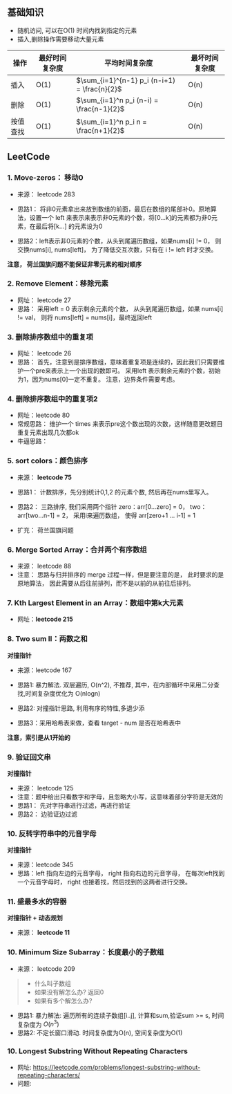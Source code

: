 
## 基础知识

- 随机访问, 可以在O(1) 时间内找到指定的元素
- 插入,删除操作需要移动大量元素


操作 | 最好时间复杂度 | 平均时间复杂度 | 最坏时间复杂度
--- | --- | --- | ---
插入 | O(1)  | $\sum_{i=1}^{n-1} p_i (n-i+1) = \frac{n}{2}$ | O(n) 
删除 | O(1) | $\sum_{i=1}^n p_i (n-i) = \frac{n-1}{2}$ | O(n)
按值查找 |  O(1) | $\sum_{i=1}^n p_i n = \frac{n+1}{2}$ | O(n)



## LeetCode

### 1. Move-zeros： 移动0

- 来源： leetcode 283
- 思路1： 将非0元素拿出来放到数组的前面，最后在数组的尾部补0。原地算法，设置一个 left 来表示来表示非0元素的个数，将[0...k]的元素都为非0元素，在最后将[k...] 的元素设为0

- 思路2：left表示非0元素的个数，从头到尾遍历数组，如果nums[i] != 0， 则交换nums[i], nums[left]， 为了降低交互次数，只有在 i != left 时才交换。

**注意， 荷兰国旗问题不能保证非零元素的相对顺序**

### 2. Remove Element：移除元素

- 网址： leetcode 27
- 思路： 采用left = 0 表示剩余元素的个数， 从头到尾遍历数组，如果 nums[i] != val， 则将 nums[left] = nums[i]，最终返回left

### 3. 删除排序数组中的重复项

- 网址： leetcode 26
- 思路： 首先，注意到是排序数组，意味着重复项是连续的，因此我们只需要维护一个pre来表示上一个出现的数即可。 采用left 表示剩余元素的个数，初始为1，因为nums[0]一定不重复。 注意，边界条件需要考虑。

### 4. 删除排序数组中的重复项2

- 网址：leetcode 80
- 常规思路： 维护一个 times 来表示pre这个数出现的次数，这样随意更改题目重复元素出现几次都ok
- 牛逼思路：

### 5. sort colors：颜色排序

- 来源： **leetcode 75**
- 思路1： 计数排序，先分别统计0,1,2 的元素个数, 然后再在nums里写入。
- 思路2： 三路排序,  我们采用两个指针 zero：arr[0...zero] = 0， two： arr[two...n-1] = 2， 采用i来遍历数组， 使得 arr[zero+1 ... i-1] = 1

- 扩充： 荷兰国旗问题

### 6. Merge Sorted Array：合并两个有序数组

- 来源： leetcode 88
- 注意： 思路与归并排序的 merge 过程一样，但是要注意的是， 此时要求的是原地算法， 因此需要从后往前排列，而不是以前的从前往后排列。


### 7. Kth Largest Element in an Array：数组中第k大元素

- 网址：**leetcode 215**


### 8. Two sum II：两数之和
**对撞指针**

- 来源：leetcode 167

- 思路1: 暴力解法. 双层遍历, O(n^2), 不推荐, 其中，在内部循环中采用二分查找,时间复杂度优化为 O(nlogn)
- 思路2: 对撞指针思路, 利用有序的特性,多退少添
- 思路3：采用哈希表来做，查看 target - num 是否在哈希表中

**注意，索引是从1开始的**

### 9.  验证回文串
**对撞指针**
- 来源： leetcode 125
- 注意：题中给出只看数字和字母，且忽略大小写，这意味着部分字符是无效的
- 思路1： 先对字符串进行过滤，再进行验证
- 思路2： 边验证边过滤

### 10. 反转字符串中的元音字母
**对撞指针**
- 来源：leetcode 345
- 思路：left 指向左边的元音字母， right 指向右边的元音字母， 在每次left找到一个元音字母时， right 也接着找，然后找到的这两者进行交换。


### 11. 盛最多水的容器
**对撞指针 + 动态规划**
- 来源： **leetcode 11**


### 10. Minimum Size Subarray：长度最小的子数组

- 来源： leetcode 209

> - 什么叫子数组
> - 如果没有解怎么办? 返回0
> - 如果有多个解怎么办?

- 思路1: 暴力解法: 遍历所有的连续子数组[i..j], 计算和sum,验证sum >= s, 时间复杂度为 $O(n^3)$
- 思路2: 不定长窗口滑动. 时间复杂度为O(n), 空间复杂度为O(1)


### 10. Longest Substring Without Repeating Characters

- 网址: https://leetcode.com/problems/longest-substring-without-repeating-characters/
- 问题: 

